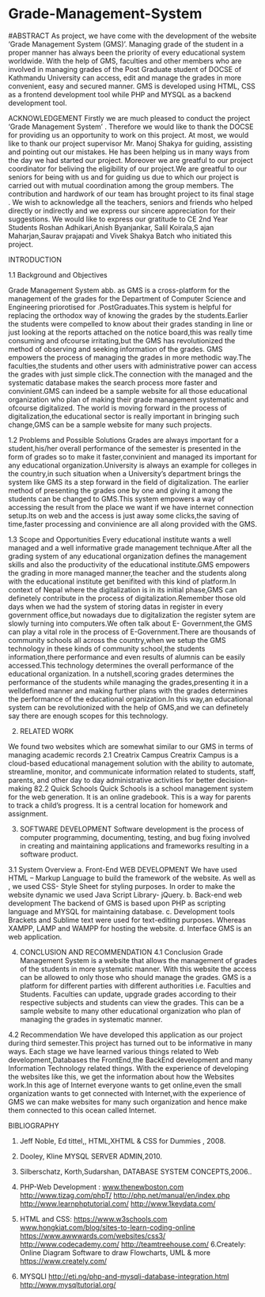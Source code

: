 # Grade-Management-System


#ABSTRACT
As project, we have come with the development of the website ‘Grade Management System
(GMS)’. Managing grade of the student in a proper manner has always been the priority of
every educational system worldwide. With the help of GMS, faculties and other members who
are involved in managing grades of the Post Graduate student of DOCSE of Kathmandu
University can access, edit and manage the grades in more convenient, easy and secured
manner. GMS is developed using HTML, CSS as a frontend development tool while PHP and
MYSQL as a backend development tool.




ACKNOWLEDGEMENT
Firstly we are much pleased to conduct the project ‘Grade Management System’ . Therefore we
would like to thank the DOCSE for providing us an opportunity to work on this project. At most,
we would like to thank our project supervisor Mr. Manoj Shakya for guiding, assisting and
pointing out our mistakes. He has been helping us in many ways from the day we had started our
project. Moreover we are greatful to our project coordinator for beliving the eligibility of our
project.We are greatful to our seniors for being with us and for guiding us due to which our project
is carried out with mutual coordination among the group members. The contribution and hardwork
of our team has brought project to its final stage . We wish to acknowledge all the teachers, seniors
and friends who helped directly or indirectly and we express our sincere appreciation for their
suggestions. We would like to express our gratitude to CE 2nd Year Students Roshan
Adhikari,Anish Byanjankar, Salil Koirala,S ajan Maharjan,Saurav prajapati and Vivek Shakya
Batch who initiated this project.


INTRODUCTION


1.1 Background and Objectives


Grade Management System abb. as GMS is a cross-platform for the management of the grades
for the Department of Computer Science and Engineering priorotised for .PostGraduates.This
system is helpful for replacing the orthodox way of knowing the grades by the students.Earlier the
students were compelled to know about their grades standing in line or just looking at the reports
attached on the notice board,this was really time consuming and ofcourse irritating,but the GMS
has revolutionized the method of observing and seeking information of the grades.
GMS empowers the process of managing the grades in more methodic way.The faculties,the
students and other users with administrative power can access the grades with just simple
click.The connection with the managed and the systematic database makes the search process more
faster and convinient.GMS can indeed be a sample website for all those educational organization
who plan of making their grade management systematic and ofcourse digitalized.
The world is moving forward in the process of digitalization,the educational sector is really
important in bringing such change,GMS can be a sample website for many such projects.


1.2 Problems and Possible Solutions
Grades are always important for a student,his/her overall performance of the semester is presented
in the form of grades so to make it faster,convinient and managed its important for any educational
organization.University is always an example for colleges in the country,in such situation when a
University’s department brings the system like GMS its a step forward in the field of digitalization.
The earlier method of presenting the grades one by one and giving it among the students can be
changed to GMS.This system empowers a way of accessing the result from the place we want if
we have internet connection setup.Its on web and the access is just away some clicks,the saving of
time,faster processing and convinience are all along provided with the GMS.



1.3 Scope and Opportunities
Every educational institute wants a well managed and a well informative grade management
technique.After all the grading system of any educational organization defines the management
skills and also the productivity of the educational institute.GMS empowers the grading in more
managed manner,the teacher and the students along with the educational institute get benifited
with this kind of platform.In context of Nepal where the digitalization is in its initial phase,GMS
can definetely contribute in the process of digitalization.Remember those old days when we had
the system of storing datas in register in every government office,but nowadays due to
digitalization the register sytem are slowly turning into computers.We often talk about E-
Government,the GMS can play a vital role in the process of E-Government.There are thousands
of community schools all across the country,when we setup the GMS technology in these kinds of
community school,the students information,there performance and even results of alumnis can be
easily accessed.This technology determines the overall performance of the educational
organization.
In a nutshell,scoring grades determines the performance of the students while managing the
grades,presenting it in a welldefined manner and making further plans with the grades determines
the performance of the educational organization.In this way,an educational system can be
revolutionized with the help of GMS,and we can definetely say there are enough scopes for this
technology.


2. RELATED WORK

We found two websites which are somewhat similar to our GMS in terms of managing academic
records
2.1 Creatrix Campus
Creatrix Campus is a cloud-based educational management solution with the ability to automate,
streamline, monitor, and communicate information related to students, staff, parents, and other
day to day administrative activities for better decision-making
82.2 Quick Schools
Quick Schools is a school management system for the web generation. It is an online gradebook.
This is a way for parents to track a child’s progress. It is a central location for homework and
assignment.




3. SOFTWARE DEVELOPMENT
Software development is the process of computer programming, documenting, testing, and bug
fixing involved in creating and maintaining applications and frameworks resulting in
a software product.

3.1 System Overview
a. Front-End WEB DEVELOPMENT
We have used HTML – Markup Language to build the framework of the website.
As well as , we used CSS- Style Sheet for styling purposes. In order to make the
website dynamic we used Java Script Library- jQuery.
b. Back-end web development
The backend of GMS is based upon PHP as scripting language and MYSQL for
maintaining database.
c. Development tools
Brackets and Sublime text were used for text-editing purposes. Whereas XAMPP,
LAMP and WAMPP for hosting the website.
d. Interface
GMS is an web application.

4. CONCLUSION AND RECOMMENDATION
4.1 Conclusion
Grade Management System is a website that allows the management of grades of the
students in more systematic manner. With this website the access can be allowed to only
those who should manage the grades. GMS is a platform for different parties with different
authorities i.e. Faculties and Students. Faculties can update, upgrade grades according to
their respective subjects and students can view the grades. This can be a sample website
to many other educational organization who plan of managing the grades in systematic
manner.

4.2 Recommendation
We have developed this application as our project during third semester.This project has
turned out to be informative in many ways. Each stage we have learned various things
related to Web development,Databases the FrontEnd,the BackEnd development and many
Information Technology related things. With the experience of developing the websites
like this, we get the information about how the Websites work.In this age of Internet
everyone wants to get online,even the small organization wants to get connected with
Internet,with the experience of GMS we can make websites for many such organization
and hence make them connected to this ocean called Internet.


BIBLIOGRAPHY
1. Jeff Noble, Ed tittel,, HTML,XHTML & CSS for Dummies , 2008.
2. Dooley, Kline MYSQL SERVER ADMIN,2010.
3. Silberschatz, Korth,Sudarshan, DATABASE SYSTEM CONCEPTS,2006..
4. PHP-Web Development :
www.thenewboston.com
http://www.tizag.com/phpT/
http://php.net/manual/en/index.php
http://www.learnphptutorial.com/
http://www.1keydata.com/

5. HTML and CSS:
https://www.w3schools.com
www.hongkiat.com/blog/sites-to-learn-coding-online
https://www.awwwards.com/websites/css3/
http://www.codecademy.com/
http://teamtreehouse.com/
6.Creately: Online Diagram Software to draw Flowcharts, UML & more
https://www.creately.com/
6. MYSQLI
http://eti.ng/php-and-mysqli-database-integration.html
http://www.mysqltutorial.org/


